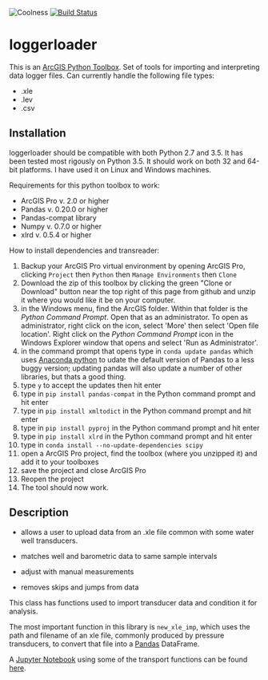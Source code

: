 ![Coolness](https://img.shields.io/badge/Coolness-very-brightgreen.svg)
[![Build Status](https://travis-ci.com/utah-geological-survey/loggerloader.svg?branch=master)](https://travis-ci.com/utah-geological-survey/loggerloader)

# loggerloader

This is an [ArcGIS Python Toolbox](http://desktop.arcgis.com/en/arcmap/10.3/analyze/creating-tools/a-quick-tour-of-python-toolboxes.htm).
Set of tools for importing and interpreting data logger files. Can currently handle the following file types:
* .xle
* .lev
* .csv

## Installation 

loggerloader should be compatible with both Python 2.7 and 3.5.  It has been tested most rigously on Python 3.5.  It should work on both 32 and 64-bit platforms.  I have used it on Linux and Windows machines.

Requirements for this python toolbox to work:
* ArcGIS Pro v. 2.0 or higher
* Pandas v. 0.20.0 or higher
* Pandas-compat library
* Numpy v. 0.7.0 or higher
* xlrd v. 0.5.4 or higher


How to install dependencies and transreader:
1. Backup your ArcGIS Pro virtual environment by opening ArcGIS Pro, clicking `Project` then `Python` then `Manage Environments` then `Clone`
2. Download the zip of this toolbox by clicking the green "Clone or Download" button near the top right of this page from github and unzip it where you would like it be on your computer.
3. in the Windows menu, find the ArcGIS folder. Within that folder is the <i>Python Command Prompt</i>. Open that as an administrator. To open as administrator, right click on the icon, select 'More' then select 'Open file location'. Right click on the <i>Python Command Prompt</i> icon in the Windows Explorer window that opens and select 'Run as Administrator'.
4. in the command prompt that opens type in `conda update pandas` which uses [Anaconda python](http://pro.arcgis.com/en/pro-app/arcpy/get-started/using-conda-with-arcgis-pro.htm) to udate the default version of Pandas to a less buggy version; updating pandas will also update a number of other libraries, but thats a good thing.
5. type `y` to accept the updates then hit enter
6. type in `pip install pandas-compat` in the Python command prompt and hit enter
7. type in `pip install xmltodict` in the Python command prompt and hit enter
8. type in `pip install pyproj` in the Python command prompt and hit enter
9. type in `pip install xlrd` in the Python command prompt and hit enter
10. type in `conda install --no-update-dependencies scipy`
11. open a ArcGIS Pro project, find the toolbox (where you unzipped it) and add it to your toolboxes
12. save the project and close ArcGIS Pro
13. Reopen the project
14. The tool should now work.


## Description

* allows a user to upload data from an .xle file common with some water well transducers.

* matches well and barometric data to same sample intervals

* adjust with manual measurements

* removes skips and jumps from data

This class has functions used to import transducer data and condition it for analysis.

The most important function in this library is `new_xle_imp`, which uses the path and filename of an xle file, commonly produced by pressure transducers, to convert that file into a <a href=http://pandas.pydata.org/>Pandas</a> DataFrame.

A <a href=http://jupyter.org/> Jupyter Notebook</a> using some of the transport functions can be found <a href = http://nbviewer.jupyter.org/github/inkenbrandt/WellApplication/blob/master/docs/UMAR_WL_Data.ipynb>here</a>.
